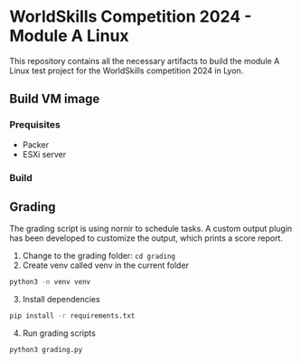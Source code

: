 # WorldSkills Competition 2024 - Module A Linux
This repository contains all the necessary artifacts to build the module A Linux test project for the WorldSkills competition 2024 in Lyon.

## Build VM image
### Prequisites
* Packer
* ESXi server

### Build

## Grading
The grading script is using nornir to schedule tasks. A custom output plugin has been developed to customize the output, which prints a score report.

1. Change to the grading folder: `cd grading`
2. Create venv called venv in the current folder
```bash
python3 -m venv venv
```
3. Install dependencies
```bash
pip install -r requirements.txt
```
4. Run grading scripts
```bash
python3 grading.py
```
